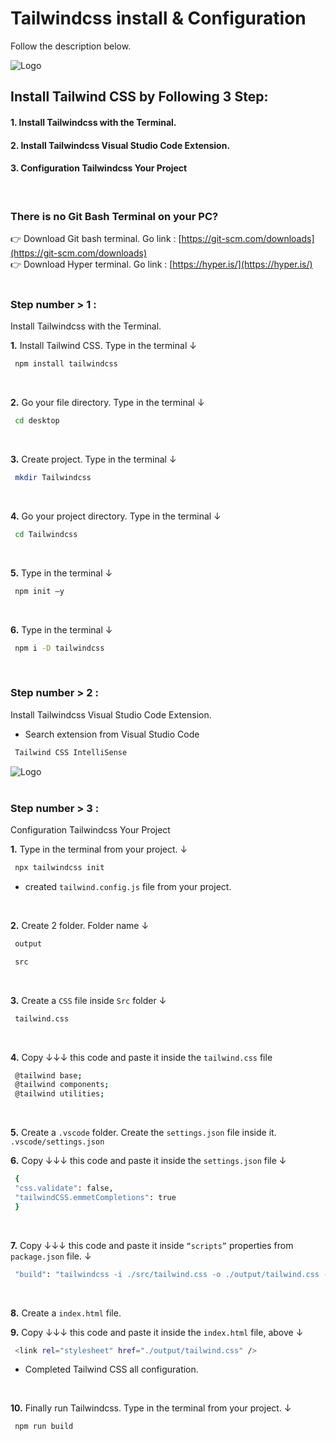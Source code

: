 # Tailwindcss install & Configuration
Follow the description below.

![Logo](https://github.com/kamrulislambappy/image/blob/main/tailwindcss%20install%20&%20configurations.png?raw=true)

## Install Tailwind CSS by Following 3 Step:

#### 1. Install Tailwindcss with the Terminal.
#### 2. Install Tailwindcss Visual Studio Code Extension.
#### 3. Configuration Tailwindcss Your Project
<br />

### There is no Git Bash Terminal on your PC? <br />
👉 Download Git bash terminal. Go link : [https://git-scm.com/downloads](https://git-scm.com/downloads) <br />
👉 Download Hyper terminal. Go link : [https://hyper.is/](https://hyper.is/)
<br /><br />

### Step number  > 1 :
Install Tailwindcss with the Terminal. 
<br />

**1.** Install Tailwind CSS. Type in the terminal ↓
```bash
 npm install tailwindcss
```
<br />

**2.** Go your file directory. Type in the terminal ↓ 
```bash
 cd desktop
```
<br />

**3.** Create project. Type in the terminal ↓
```bash
 mkdir Tailwindcss
```
<br />

**4.** Go your project directory. Type in the terminal ↓ 
```bash
 cd Tailwindcss
```
<br />

**5.** Type in the terminal ↓
```bash
 npm init –y
```
<br />

**6.** Type in the terminal ↓
```bash
 npm i -D tailwindcss
 ```
<br />

### Step number  > 2 :
Install Tailwindcss Visual Studio Code Extension. 
<br />

- Search extension from Visual Studio Code
```bash
 Tailwind CSS IntelliSense
```
![Logo](https://github.com/kamrulislambappy/image/blob/main/vs%20code%20tailwindcss%20extensions.png?raw=true)
<br /><br />

### Step number  > 3 :
Configuration Tailwindcss Your Project

**1.** Type in the terminal from your project. ↓
```bash
 npx tailwindcss init
```
- created `tailwind.config.js` file from your project. 
<br />

**2.** Create 2 folder. Folder name ↓
```bash
 output
```
```bash
 src
 ```
<br />
 
**3.** Create a `CSS` file inside `Src` folder ↓
```bash
 tailwind.css
```
<br />

**4.** Copy ↓↓↓ this code and paste it inside the `tailwind.css` file
```bash
 @tailwind base;
 @tailwind components;
 @tailwind utilities;
```
<br />

**5.** Create a `.vscode` folder. Create the `settings.json` file inside it. `.vscode/settings.json` 
<br />

**6.** Copy ↓↓↓ this code and paste it inside the `settings.json` file ↓
```bash
 {
 "css.validate": false,
 "tailwindCSS.emmetCompletions": true
 }
```
<br />

**7.** Copy ↓↓↓ this code and paste it inside `“scripts”` properties from `package.json` file. ↓
```bash
 "build": "tailwindcss -i ./src/tailwind.css -o ./output/tailwind.css -w",
```
<br />

**8.** Create a `index.html` file. 
<br />

**9.** Copy ↓↓↓ this code and paste it inside the `index.html` file, above ↓
```bash
 <link rel="stylesheet" href="./output/tailwind.css" />
```
- Completed Tailwind CSS all configuration.
<br />

**10.** Finally run Tailwindcss. Type in the terminal from your project.  ↓
```bash
 npm run build
```
